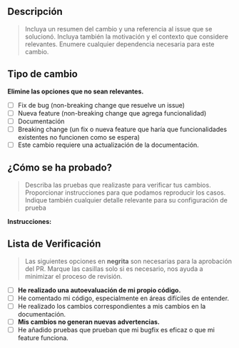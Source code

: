 ## Descripción

> Incluya un resumen del cambio y una referencia al issue que se solucionó. Incluya también la motivación y el contexto que considere relevantes. Enumere cualquier dependencia necesaria para este cambio.

<!-- Plantilla de ejemplo:

**Este PR provee:**
-   Implementación de tests unitarios para...
-   Implementación de pipeline custom para la detección de...
-   ...
-->

<!-- si se resuelve un bug:
Fixes #<número_de_issue>
-->

<!-- si se resuelve una feature
Closes #<número_de_issue>
-->

<!-- Ejemplos:
Fixes: #420
Closes: #420
-->

## Tipo de cambio

**Elimine las opciones que no sean relevantes.**

<!-- Edite a continuación -->

-   [ ] Fix de bug (non-breaking change que resuelve un issue)
-   [ ] Nueva feature (non-breaking change que agrega funcionalidad)
-   [ ] Documentación
-   [ ] Breaking change (un fix o nueva feature que haría que funcionalidades existentes no funcionen como se espera)
-   [ ] Este cambio requiere una actualización de la documentación.

## ¿Cómo se ha probado?

> Describa las pruebas que realizaste para verificar tus cambios. Proporcionar instrucciones para que podamos reproducir los casos. Indique también cualquier detalle relevante para su configuración de prueba

**Instrucciones:**

<!-- Proporcione instrucciones, a continuación un ejemplo:

**1.** Setear los siguientes parámetros en `train_config.json`: ...  
**2.** Ejecutar el comando `command param1 param2 param3`  
**3.** Verificar que los archivos existan en...   

**Resultado esperado:** la operación se muestra completada en el log `debug.log`.

-->

## Lista de Verificación

> Las siguientes opciones en **negrita** son necesarias para la aprobación del PR. Marque las casillas solo si es necesario, nos ayuda a minimizar el proceso de revisión.

<!-- Marcar a continuación las que corresponden con sus cambios.
  Ejemplo:
  [x] <Opción que corresponde>
  [ ] <Opción que no corresponde>
-->

-   [ ] **He realizado una autoevaluación de mi propio código.**
-   [ ] He comentado mi código, especialmente en áreas difíciles de entender.
-   [ ] He realizado los cambios correspondientes a mis cambios en la documentación.
-   [ ] **Mis cambios no generan nuevas advertencias.**
-   [ ] He añadido pruebas que prueban que mi bugfix es eficaz o que mi feature funciona.
